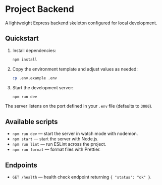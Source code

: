 # Project Backend

A lightweight Express backend skeleton configured for local development.

## Quickstart

1. Install dependencies:
   ```bash
   npm install
   ```
2. Copy the environment template and adjust values as needed:
   ```bash
   cp .env.example .env
   ```
3. Start the development server:
   ```bash
   npm run dev
   ```

The server listens on the port defined in your `.env` file (defaults to `3000`).

## Available scripts

- `npm run dev` &mdash; start the server in watch mode with nodemon.
- `npm start` &mdash; start the server with Node.js.
- `npm run lint` &mdash; run ESLint across the project.
- `npm run format` &mdash; format files with Prettier.

## Endpoints

- `GET /health` &mdash; health check endpoint returning `{ "status": "ok" }`.
